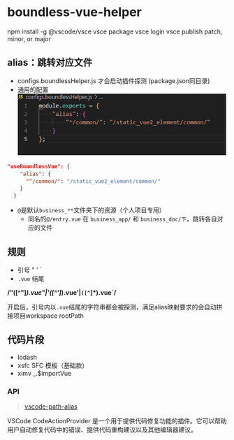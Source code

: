 # boundless-vue-helper

npm install -g @vscode/vsce
vsce package
vsce login
vsce publish patch, minor, or major

## alias：跳转对应文件

- configs.boundlessHelper.js 才会启动插件探测 (package.json同目录)
- 通用的配置
  ![](extension/20231026113734.png)

```json
"useBoundlessVue": {
    "alias": {
      "^/common/": "/static_vue2_element/common/"
    }
  }
```

- `@`是默认`business_**`文件夹下的资源（个人项目专用）
  - 同名的`@/entry.vue` 在 `business_app/` 和 `business_doc/下`，跳转各自对应的文件

## 规则

- 引号 " ' `
- `.vue` 结尾

**/"([^"]_)\.vue"|'([^']_)\.vue'|`([^`]\*)\.vue`/**

开启后，引号内以`.vue`结尾的字符串都会被探测，满足alias映射要求的会自动拼接项目workspace rootPath

## 代码片段

- lodash
- xsfc SFC 模板（基础款）
- ximv _.$importVue


### API

>[vscode-path-alias](https://github.com/IWANABETHATGUY/vscode-path-alias)

VSCode CodeActionProvider 是一个用于提供代码修复功能的插件。它可以帮助用户自动修复代码中的错误、提供代码重构建议以及其他编辑器建议。